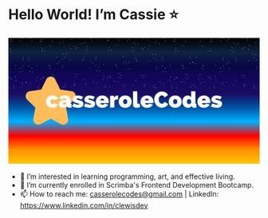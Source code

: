 <h1>Hello World! I’m Cassie ⭐</h1>

![](https://github.com/casserole27/casserole27/blob/main/casseroleCodes-github.png)

- 👀 I’m interested in learning programming, art, and effective living.
- 🌱 I’m currently enrolled in Scrimba's Frontend Development Bootcamp.
- 📫 How to reach me: casserolecodes@gmail.com | LinkedIn: https://www.linkedin.com/in/clewisdev

<!---
casserole27/casserole27 is a ✨ special ✨ repository because its `README.md` (this file) appears on your GitHub profile.
You can click the Preview link to take a look at your changes.
--->
